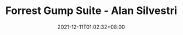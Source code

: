 ---
title: "Forrest Gump Suite - Alan Silvestri"
date: 2021-12-11T01:02:32+08:00
slug: 

show_music: true
artist: "Alan Silvestri"
songs: 
 - song: "Forrest Gump Suite"
   songUrl: "https://cdn.jsdelivr.net/gh/lzxqaq/jsdelivr@master/music/Alan_Silvestri_Forrest_Gump_Suite2.mp3"
   songCover: "https://cdn.jsdelivr.net/gh/lzxqaq/jsdelivr@master/image/George_Davidson_Mariage_D_Amour.jpg"

tags: [
    "瞎听",
]
---